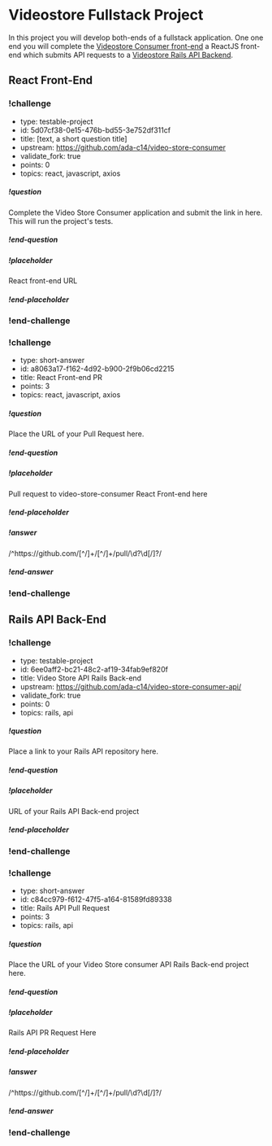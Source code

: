 # Videostore Fullstack Project

In this project you will develop both-ends of a fullstack application.  One one end you will complete the [Videostore Consumer front-end](https://github.com/ada-c14/video-store-consumer) a ReactJS front-end which submits API requests to a [Videostore Rails API Backend](https://github.com/ada-c14/video-store-consumer-api/).


## React Front-End

<!-- >>>>>>>>>>>>>>>>>>>>>> BEGIN CHALLENGE >>>>>>>>>>>>>>>>>>>>>> -->
<!-- Replace everything in square brackets [] and remove brackets  -->

### !challenge

* type: testable-project
* id: 5d07cf38-0e15-476b-bd55-3e752df311cf
* title: [text, a short question title]
* upstream: https://github.com/ada-c14/video-store-consumer
* validate_fork: true
* points: 0
* topics: react, javascript, axios

##### !question

Complete the Video Store Consumer application and submit the link in here.  This will run the project's tests.

##### !end-question

##### !placeholder

React front-end URL

##### !end-placeholder

<!-- other optional sections -->
<!-- !hint - !end-hint (markdown, hidden, students click to view) -->
<!-- !rubric - !end-rubric (markdown, instructors can see while scoring a checkpoint) -->
<!-- !explanation - !end-explanation (markdown, students can see after answering correctly) -->

### !end-challenge

<!-- ======================= END CHALLENGE ======================= -->

<!-- >>>>>>>>>>>>>>>>>>>>>> BEGIN CHALLENGE >>>>>>>>>>>>>>>>>>>>>> -->
<!-- Replace everything in square brackets [] and remove brackets  -->

### !challenge

* type: short-answer
* id: a8063a17-f162-4d92-b900-2f9b06cd2215
* title: React Front-end PR
* points: 3
* topics: react, javascript, axios

##### !question

Place the URL of your Pull Request here.

##### !end-question

##### !placeholder

Pull request to video-store-consumer React Front-end here

##### !end-placeholder

##### !answer

/^https:\/\/github\.com\/[^\/]+\/[^\/]+\/pull\/\d?\d[\/]?/

##### !end-answer

<!-- other optional sections -->
<!-- !hint - !end-hint (markdown, hidden, students click to view) -->
<!-- !rubric - !end-rubric (markdown, instructors can see while scoring a checkpoint) -->
<!-- !explanation - !end-explanation (markdown, students can see after answering correctly) -->

### !end-challenge

<!-- ======================= END CHALLENGE ======================= -->

## Rails API Back-End

<!-- >>>>>>>>>>>>>>>>>>>>>> BEGIN CHALLENGE >>>>>>>>>>>>>>>>>>>>>> -->
<!-- Replace everything in square brackets [] and remove brackets  -->

### !challenge

* type: testable-project
* id: 6ee0aff2-bc21-48c2-af19-34fab9ef820f
* title: Video Store API Rails Back-end
* upstream: https://github.com/ada-c14/video-store-consumer-api/
* validate_fork: true
* points: 0
* topics: rails, api

##### !question

Place a link to your Rails API repository here.

##### !end-question

##### !placeholder

URL of your Rails API Back-end project

##### !end-placeholder

<!-- other optional sections -->
<!-- !hint - !end-hint (markdown, hidden, students click to view) -->
<!-- !rubric - !end-rubric (markdown, instructors can see while scoring a checkpoint) -->
<!-- !explanation - !end-explanation (markdown, students can see after answering correctly) -->

### !end-challenge

<!-- ======================= END CHALLENGE ======================= -->

<!-- >>>>>>>>>>>>>>>>>>>>>> BEGIN CHALLENGE >>>>>>>>>>>>>>>>>>>>>> -->
<!-- Replace everything in square brackets [] and remove brackets  -->

### !challenge

* type: short-answer
* id: c84cc979-f612-47f5-a164-81589fd89338
* title: Rails API Pull Request
* points: 3
* topics: rails, api

##### !question

Place the URL of your Video Store consumer API Rails Back-end project here.

##### !end-question

##### !placeholder

Rails API PR Request Here

##### !end-placeholder

##### !answer

/^https:\/\/github\.com\/[^\/]+\/[^\/]+\/pull\/\d?\d[\/]?/

##### !end-answer

<!-- other optional sections -->
<!-- !hint - !end-hint (markdown, hidden, students click to view) -->
<!-- !rubric - !end-rubric (markdown, instructors can see while scoring a checkpoint) -->
<!-- !explanation - !end-explanation (markdown, students can see after answering correctly) -->

### !end-challenge

<!-- ======================= END CHALLENGE ======================= -->
